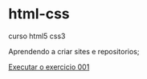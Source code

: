 # html-css
 curso html5 css3

 Aprendendo a criar sites e repositorios;

 <a href="https://gibibigi.github.io/html-css/exercicios/Ex001/index.html">Executar o exercicio 001</a>
